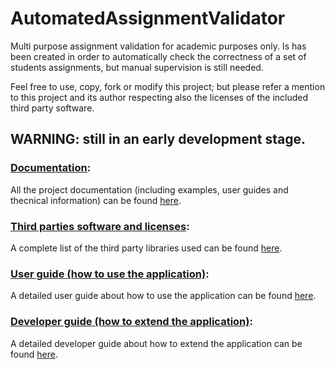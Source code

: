 [//]: # (WARNING: DO NOT EDIT README.md file because it's a copy of docs/index.md auto-generated during on build.)
# AutomatedAssignmentValidator
Multi purpose assignment validation for academic purposes only.
Is has been created in order to automatically check the correctness of a set of students assignments, but manual supervision is still needed.

Feel free to use, copy, fork or modify this project; but please refer a mention to this project and its author respecting also the licenses of the included third party software.

## WARNING: still in an early development stage.

### [Documentation](https://fherstk.github.io/AutomatedAssignmentValidator/html/):
All the project documentation (including examples, user guides and thecnical information) can be found [here](https://fherstk.github.io/AutomatedAssignmentValidator/html/).

### [Third parties software and licenses](https://fherstk.github.io/AutomatedAssignmentValidator/html/credits/thirdparties.html):
A complete list of the third party libraries used can be found [here](https://fherstk.github.io/AutomatedAssignmentValidator/credits/thirdparties.html).

### [User guide (how to use the application)](https://fherstk.github.io/AutomatedAssignmentValidator/html/articles/howto.html):
A detailed user guide about how to use the application can be found [here](https://fherstk.github.io/AutomatedAssignmentValidator/articles/howto.html).

### [Developer guide (how to extend the application)](https://fherstk.github.io/AutomatedAssignmentValidator/html/articles/extend.html):
A detailed developer guide about how to extend the application can be found [here](https://fherstk.github.io/AutomatedAssignmentValidator/articles/extend.html).
